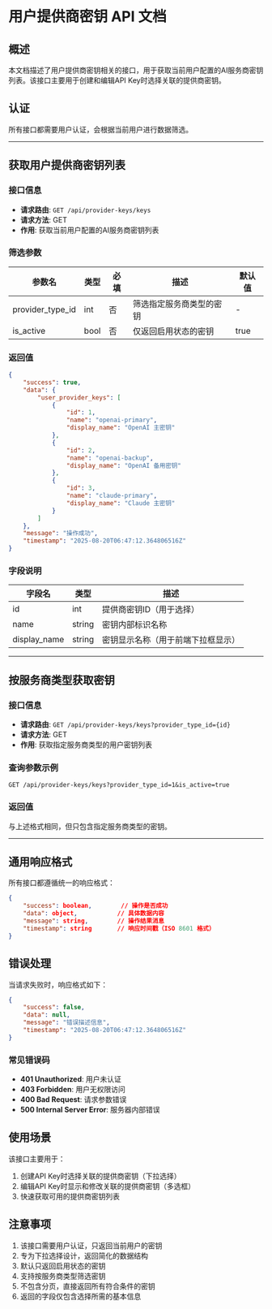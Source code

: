# 用户提供商密钥 API 文档

## 概述

本文档描述了用户提供商密钥相关的接口，用于获取当前用户配置的AI服务商密钥列表。该接口主要用于创建和编辑API Key时选择关联的提供商密钥。

## 认证

所有接口都需要用户认证，会根据当前用户进行数据筛选。

---

## 获取用户提供商密钥列表

### 接口信息
- **请求路由**: `GET /api/provider-keys/keys`
- **请求方法**: GET
- **作用**: 获取当前用户配置的AI服务商密钥列表

### 筛选参数
| 参数名 | 类型 | 必填 | 描述 | 默认值 |
|--------|------|------|------|--------|
| provider_type_id | int | 否 | 筛选指定服务商类型的密钥 | - |
| is_active | bool | 否 | 仅返回启用状态的密钥 | true |

### 返回值
```json
{
    "success": true,
    "data": {
        "user_provider_keys": [
            {
                "id": 1,
                "name": "openai-primary",
                "display_name": "OpenAI 主密钥"
            },
            {
                "id": 2,
                "name": "openai-backup",
                "display_name": "OpenAI 备用密钥"
            },
            {
                "id": 3,
                "name": "claude-primary",
                "display_name": "Claude 主密钥"
            }
        ]
    },
    "message": "操作成功",
    "timestamp": "2025-08-20T06:47:12.364806516Z"
}
```

### 字段说明
| 字段名 | 类型 | 描述 |
|--------|------|------|
| id | int | 提供商密钥ID（用于选择） |
| name | string | 密钥内部标识名称 |
| display_name | string | 密钥显示名称（用于前端下拉框显示） |

---

## 按服务商类型获取密钥

### 接口信息
- **请求路由**: `GET /api/provider-keys/keys?provider_type_id={id}`
- **请求方法**: GET
- **作用**: 获取指定服务商类型的用户密钥列表

### 查询参数示例
```
GET /api/provider-keys/keys?provider_type_id=1&is_active=true
```

### 返回值
与上述格式相同，但只包含指定服务商类型的密钥。

---

## 通用响应格式

所有接口都遵循统一的响应格式：

```json
{
    "success": boolean,        // 操作是否成功
    "data": object,           // 具体数据内容
    "message": string,        // 操作结果消息
    "timestamp": string       // 响应时间戳（ISO 8601 格式）
}
```

## 错误处理

当请求失败时，响应格式如下：

```json
{
    "success": false,
    "data": null,
    "message": "错误描述信息",
    "timestamp": "2025-08-20T06:47:12.364806516Z"
}
```

### 常见错误码
- **401 Unauthorized**: 用户未认证
- **403 Forbidden**: 用户无权限访问
- **400 Bad Request**: 请求参数错误
- **500 Internal Server Error**: 服务器内部错误

## 使用场景

该接口主要用于：
1. 创建API Key时选择关联的提供商密钥（下拉选择）
2. 编辑API Key时显示和修改关联的提供商密钥（多选框）
3. 快速获取可用的提供商密钥列表

## 注意事项

1. 该接口需要用户认证，只返回当前用户的密钥
2. 专为下拉选择设计，返回简化的数据结构
3. 默认只返回启用状态的密钥
4. 支持按服务商类型筛选密钥
5. 不包含分页，直接返回所有符合条件的密钥
6. 返回的字段仅包含选择所需的基本信息